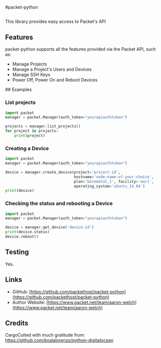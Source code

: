 #packet-python
##

This library provides easy access to Packet's API


## Features
packet-python supports all the features provided via the Packet API, such as:

* Manage Projects
* Manage a Project's Users and Devices
* Manage SSH Keys
* Power Off, Power On and Reboot Devices

## Examples
### List projects

```python
import packet 
manager = packet.Manager(auth_token="yourapiauthtoken")

projects = manager.list_projects()
for project in projects:
    print(project)
```

### Creating a Device

```python
import packet 
manager = packet.Manager(auth_token="yourapiauthtoken")

device = manager.create_device(project='project-id',
                               hostname='node-name-of-your-choice',
                               plan='baremetal_1', facility='ewr1',
                               operating_system='ubuntu_14_04')
print(device)
```

### Checking the status and rebooting a Device

```python
import packet 
manager = packet.Manager(auth_token="yourapiauthtoken")

device = manager.get_device('device-id')
print(device.status)
device.reboot()
```

## Testing

Yes.

## Links

  * GitHub: [https://github.com/packethost/packet-python](https://github.com/packethost/packet-python)
  * Author Website: [https://www.packet.net/team/aaron-welch](https://www.packet.net/team/aaron-welch)

## Credits

CargoCulted with much gratitude from:
https://github.com/koalalorenzo/python-digitalocean
